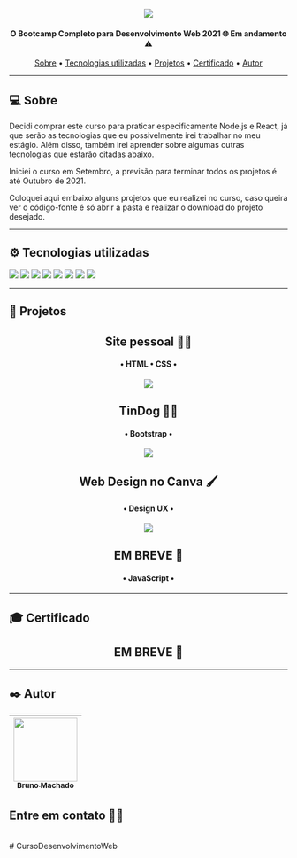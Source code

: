 <p align="center">
<a href="https://www.udemy.com/course/the-complete-web-development-bootcamp/"><img src="https://miro.medium.com/max/750/0*QmxDMtQShSHGzC6v.jpg"/></a>
</p>

<h4 align="center"> 
O Bootcamp Completo para Desenvolvimento Web 2021 🌐 Em andamento ⚠️ 
</h4>

<p align="center">
 <a href="#-sobre">Sobre</a> •
 <a href="#%EF%B8%8F-tecnologias-utilizadas">Tecnologias utilizadas</a> •
 <a href="#-projetos">Projetos</a> •
 <a href="#-certificado">Certificado</a> •
 <a href="#%EF%B8%8F-autor">Autor</a>
</p>

---

## 💻 Sobre

Decidi comprar este curso para praticar especificamente Node.js e React, já que serão as tecnologias que eu possivelmente irei trabalhar no meu estágio. Além disso, também irei aprender sobre algumas outras tecnologias que estarão citadas abaixo.

Iniciei o curso em Setembro, a previsão para terminar todos os projetos é até Outubro de 2021.

Coloquei aqui embaixo alguns projetos que eu realizei no curso, caso queira ver o código-fonte é só abrir a pasta e realizar o download do projeto desejado.

---

## ⚙️ Tecnologias utilizadas

<img src="https://img.shields.io/badge/HTML5-E34F26?style=for-the-badge&logo=html5&logoColor=white">
<img src="https://img.shields.io/badge/CSS3-1572B6?style=for-the-badge&logo=css3&logoColor=white">
<img src="https://img.shields.io/badge/Bootstrap-563D7C?style=for-the-badge&logo=bootstrap&logoColor=white">
<img src="https://img.shields.io/badge/JavaScript-323330?style=for-the-badge&logo=javascript&logoColor=F7DF1E">
<img src="https://img.shields.io/badge/jQuery-0769AD?style=for-the-badge&logo=jquery&logoColor=white">
<img src="https://img.shields.io/badge/Node.js-339933?style=for-the-badge&logo=nodedotjs&logoColor=white">
<img src="https://img.shields.io/badge/MongoDB-white?style=for-the-badge&logo=mongodb&logoColor=4EA94B">
<img src="https://img.shields.io/badge/React-20232A?style=for-the-badge&logo=react&logoColor=61DAFB">

---

## 🚧 Projetos

<h2 align="center">
Site pessoal 🧑🏻
</h2>
<h4 align="center">
• HTML • CSS •
</h4>
<p align="center">
  <a href="https://bruno-machado.netlify.app/"><img src="https://i.imgur.com/SLQghSG.png"></a>
</p>

<h2 align="center">
TinDog 🐶🔥
</h2>
<h4 align="center">
• Bootstrap •
</h4>
<p align="center">
  <a href="https://tindogbr.netlify.app/"><img src="https://i.imgur.com/uXpE6TK.png"></a>
</p>

<h2 align="center">
Web Design no Canva 🖌️
</h2>
<h4 align="center">
• Design UX •
</h4>
<p align="center">
  <a href="https://www.canva.com/design/DAEnABfxNGs/n2Y5SyedMJyqAbDJjzx33g/view?website#4"><img src="https://i.imgur.com/xAb6ycW.png"></a>
</p>

<h2 align="center">
EM BREVE 🚧
</h2>
<h4 align="center">
• JavaScript •
</h4>
<p align="center"></p>

---

## 🎓 Certificado

<h2 align="center">EM BREVE 🚧</h2>

---

## ✒️ Autor

| [<img src="https://avatars.githubusercontent.com/u/75590326?v=4" width=115 > <br> <sub> Bruno Machado </sub>](https://github.com/brunomdrrosa) |
| :--------------------------------------------------------------------------------------------------------------------------------------------: |

<h2 >Entre em contato 🤙🏽</h2>

<div align="center">
<a href="https://linkedin.com/in/bruno-machado-da-rosa/" target="_blank"><img src="https://img.shields.io/badge/Bruno Machado da Rosa-0077B5?style=for-the-badge&logo=linkedin&logoColor=white" alt=""></a>
<a href="mailto:brunomdr46@gmail.com" target="_blank"><img src="https://img.shields.io/badge/brunomdr46@gmail.com-D14836?style=for-the-badge&logo=gmail&logoColor=white" alt=""></a>
</div># CursoDesenvolvimentoWeb

